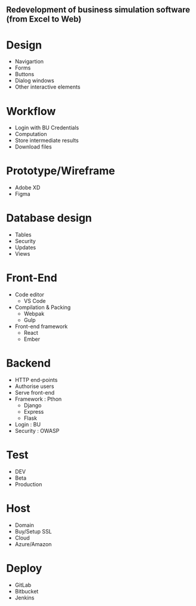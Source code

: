## Redevelopment of business simulation software (from Excel to Web)


# Design
- Navigartion
- Forms
- Buttons
- Dialog windows
- Other interactive elements

# Workflow 
- Login with BU Credentials
- Computation
- Store intermediate results
- Download files


# Prototype/Wireframe
- Adobe XD
- Figma

# Database design
- Tables
- Security
- Updates
- Views

# Front-End
  - Code editor 
    - VS Code
  - Compilation & Packing
     - Webpak 
     - Gulp
  - Front-end framework
    - React
    - Ember
  
  
# Backend
  - HTTP end-points
  - Authorise users
  - Serve front-end
  - Framework : Pthon
      - Django
      - Express
      - Flask
  - Login : BU 
  - Security : OWASP
   
 # Test
   - DEV
   - Beta
   - Production
   
 # Host
   - Domain
   - Buy/Setup SSL
   - Cloud
   - Azure/Amazon
    
 # Deploy
   - GitLab
   - Bitbucket
   - Jenkins
   

